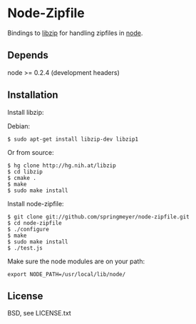 
# Node-Zipfile
      
  Bindings to [libzip](http://nih.at/libzip/libzip.html) for handling zipfiles in [node](http://nodejs.org).
  

## Depends

  node >= 0.2.4 (development headers)


## Installation

  Install libzip:
  
  Debian:
  
    $ sudo apt-get install libzip-dev libzip1
  
  Or from source:

    $ hg clone http://hg.nih.at/libzip
    $ cd libzip
    $ cmake .
    $ make
    $ sudo make install
  
  Install node-zipfile:
  
    $ git clone git://github.com/springmeyer/node-zipfile.git
    $ cd node-zipfile
    $ ./configure
    $ make
    $ sudo make install
    $ ./test.js

  Make sure the node modules are on your path:
  
    export NODE_PATH=/usr/local/lib/node/


## License

  BSD, see LICENSE.txt